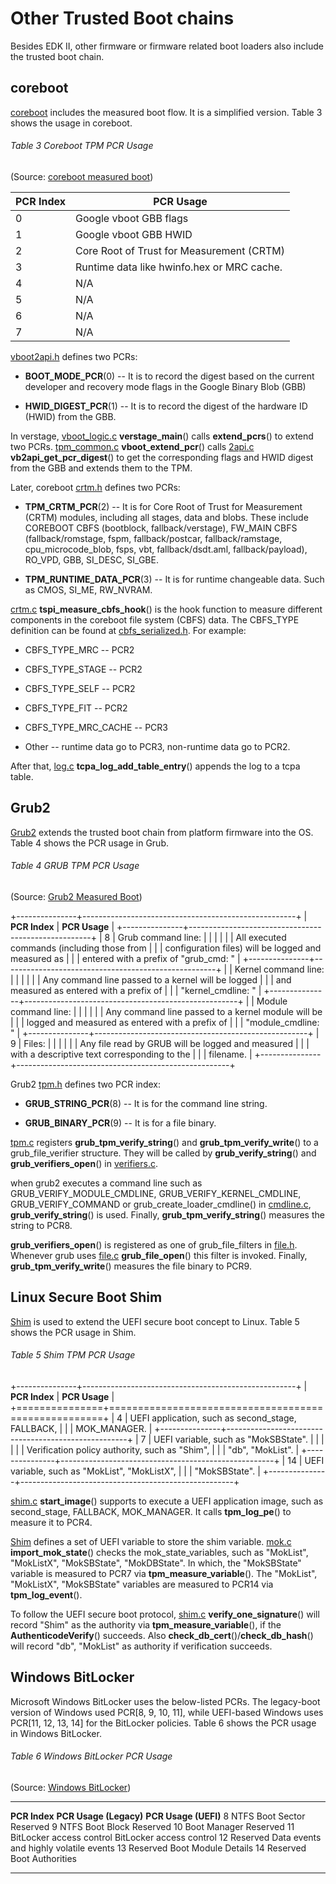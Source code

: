 <!--- @file
  Understanding the Trusted Boot Chain Implementation

  Copyright (c) 2020, Intel Corporation. All rights reserved.<BR>

  Redistribution and use in source (original document form) and 'compiled'
  forms (converted to PDF, epub, HTML and other formats) with or without
  modification, are permitted provided that the following conditions are met:

  1) Redistributions of source code (original document form) must retain the
     above copyright notice, this list of conditions and the following
     disclaimer as the first lines of this file unmodified.

  2) Redistributions in compiled form (transformed to other DTDs, converted to
     PDF, epub, HTML and other formats) must reproduce the above copyright
     notice, this list of conditions and the following disclaimer in the
     documentation and/or other materials provided with the distribution.

  THIS DOCUMENTATION IS PROVIDED BY TIANOCORE PROJECT "AS IS" AND ANY EXPRESS OR
  IMPLIED WARRANTIES, INCLUDING, BUT NOT LIMITED TO, THE IMPLIED WARRANTIES OF
  MERCHANTABILITY AND FITNESS FOR A PARTICULAR PURPOSE ARE DISCLAIMED. IN NO
  EVENT SHALL TIANOCORE PROJECT  BE LIABLE FOR ANY DIRECT, INDIRECT, INCIDENTAL,
  SPECIAL, EXEMPLARY, OR CONSEQUENTIAL DAMAGES (INCLUDING, BUT NOT LIMITED TO,
  PROCUREMENT OF SUBSTITUTE GOODS OR SERVICES; LOSS OF USE, DATA, OR PROFITS;
  OR BUSINESS INTERRUPTION) HOWEVER CAUSED AND ON ANY THEORY OF LIABILITY,
  WHETHER IN CONTRACT, STRICT LIABILITY, OR TORT (INCLUDING NEGLIGENCE OR
  OTHERWISE) ARISING IN ANY WAY OUT OF THE USE OF THIS DOCUMENTATION, EVEN IF
  ADVISED OF THE POSSIBILITY OF SUCH DAMAGE.

-->

Other Trusted Boot chains
=========================

Besides EDK II, other firmware or firmware related boot loaders also
include the trusted boot chain.

coreboot
--------

[coreboot](https://github.com/coreboot) includes the measured boot flow.
It is a simplified version. Table 3 shows the usage in coreboot.

###### Table 3 Coreboot TPM PCR Usage 

(Source: [coreboot measured boot](https://doc.coreboot.org/security/vboot/measured_boot.html))

| **PCR Index**   | **PCR Usage** | 
| --------------- | --------------------------------------------| 
| 0               | Google vboot GBB flags | 
| 1               | Google vboot GBB HWID | 
| 2               | Core Root of Trust for Measurement (CRTM) | 
| 3               | Runtime data like hwinfo.hex or MRC cache. | 
| 4               | N/A | 
| 5               | N/A | 
| 6               | N/A | 
| 7               | N/A | 

[vboot](https://github.com/coreboot/vboot)[2api.h](https://github.com/coreboot/vboot/blob/master/firmware/2lib/include/2api.h)
defines two PCRs:

-   **BOOT\_MODE\_PCR**(0) -- It is to record the digest based on the
    current developer and recovery mode flags in the Google Binary Blob
    (GBB)

-   **HWID\_DIGEST\_PCR**(1) -- It is to record the digest of the
    hardware ID (HWID) from the GBB.

In verstage,
[vboot\_logic.c](https://github.com/coreboot/coreboot/blob/master/src/security/vboot/verstage.c)
**verstage\_main**() calls **extend\_pcrs**() to extend two PCRs.
[tpm\_common.c](https://github.com/coreboot/coreboot/blob/master/src/security/vboot/tpm_common.c)
**vboot\_extend\_pcr**() calls
[2api.c](https://github.com/coreboot/vboot/blob/master/firmware/2lib/2api.c)
**vb2api\_get\_pcr\_digest**() to get the corresponding flags and HWID
digest from the GBB and extends them to the TPM.

Later, coreboot
[crtm.h](https://github.com/coreboot/coreboot/blob/master/src/security/tpm/tspi/crtm.h)
defines two PCRs:

-   **TPM\_CRTM\_PCR**(2) -- It is for Core Root of Trust for
    Measurement (CRTM) modules, including all stages, data and blobs.
    These include COREBOOT CBFS (bootblock, fallback/verstage), FW\_MAIN
    CBFS (fallback/romstage, fspm, fallback/postcar, fallback/ramstage,
    cpu\_microcode\_blob, fsps, vbt, fallback/dsdt.aml,
    fallback/payload), RO\_VPD, GBB, SI\_DESC, SI\_GBE.

-   **TPM\_RUNTIME\_DATA\_PCR**(3) -- It is for runtime changeable data.
    Such as CMOS, SI\_ME, RW\_NVRAM.

[crtm.c](https://github.com/coreboot/coreboot/blob/master/src/security/tpm/tspi/crtm.c)
**tspi\_measure\_cbfs\_hook**() is the hook function to measure
different components in the coreboot file system (CBFS) data. The
CBFS\_TYPE definition can be found at
[cbfs\_serialized.h](https://github.com/coreboot/coreboot/blob/master/src/commonlib/bsd/include/commonlib/bsd/cbfs_serialized.h).
For example:

-   CBFS\_TYPE\_MRC -- PCR2

-   CBFS\_TYPE\_STAGE -- PCR2

-   CBFS\_TYPE\_SELF -- PCR2

-   CBFS\_TYPE\_FIT -- PCR2

-   CBFS\_TYPE\_MRC\_CACHE -- PCR3

-   Other -- runtime data go to PCR3, non-runtime data go to PCR2.

After that,
[log.c](https://github.com/coreboot/coreboot/blob/master/src/security/tpm/tspi/log.c)
**tcpa\_log\_add\_table\_entry**() appends the log to a tcpa table.

Grub2
-----

[Grub2](https://github.com/rhboot/grub2) extends the trusted boot chain
from platform firmware into the OS. Table 4 shows the PCR usage in Grub.

###### Table 4 GRUB TPM PCR Usage 

(Source: [Grub2 Measured Boot](https://www.gnu.org/software/grub/manual/grub/html_node/Measured-Boot.html))

+---------------+-----------------------------------------------------+
| **PCR Index** | **PCR Usage**                                       |
+---------------+-----------------------------------------------------+
| 8             | Grub command line:                                  |
|               |                                                     |
|               | All executed commands (including those from         |
|               | configuration files) will be logged and measured as |
|               | entered with a prefix of "grub\_cmd: "              |
+---------------+-----------------------------------------------------+
|               | Kernel command line:                                |
|               |                                                     |
|               | Any command line passed to a kernel will be logged  |
|               | and measured as entered with a prefix of            |
|               | "kernel\_cmdline: "                                 |
+---------------+-----------------------------------------------------+
|               | Module command line:                                |
|               |                                                     |
|               | Any command line passed to a kernel module will be  |
|               | logged and measured as entered with a prefix of     |
|               | "module\_cmdline: "                                 |
+---------------+-----------------------------------------------------+
| 9             | Files:                                              |
|               |                                                     |
|               | Any file read by GRUB will be logged and measured   |
|               | with a descriptive text corresponding to the        |
|               | filename.                                           |
+---------------+-----------------------------------------------------+

Grub2
[tpm.h](https://github.com/rhboot/grub2/blob/master/include/grub/tpm.h)
defines two PCR index:

-   **GRUB\_STRING\_PCR**(8) -- It is for the command line string.

-   **GRUB\_BINARY\_PCR**(9) -- It is for a file binary.

[tpm.c](https://github.com/rhboot/grub2/blob/master/grub-core/commands/tpm.c)
registers **grub\_tpm\_verify\_string**() and
**grub\_tpm\_verify\_write**() to a grub\_file\_verifier structure. They
will be called by **grub\_verify\_string**() and
**grub\_verifiers\_open**() in
[verifiers.c](https://github.com/rhboot/grub2/blob/master/grub-core/commands/verifiers.c).

when grub2 executes a command line such as
GRUB\_VERIFY\_MODULE\_CMDLINE, GRUB\_VERIFY\_KERNEL\_CMDLINE,
GRUB\_VERIFY\_COMMAND or grub\_create\_loader\_cmdline() in
[cmdline.c](https://github.com/rhboot/grub2/blob/master/grub-core/lib/cmdline.c),
**grub\_verify\_string**() is used. Finally,
**grub\_tpm\_verify\_string**() measures the string to PCR8.

**grub\_verifiers\_open**() is registered as one of grub\_file\_filters
in
[file.h](https://github.com/rhboot/grub2/blob/master/include/grub/file.h).
Whenever grub uses
[file.c](https://github.com/rhboot/grub2/blob/master/grub-core/kern/file.c)
**grub\_file\_open**() this filter is invoked. Finally,
**grub\_tpm\_verify\_write**() measures the file binary to PCR9.

Linux Secure Boot Shim
----------------------

[Shim](https://github.com/rhboot/shim) is used to extend the UEFI secure
boot concept to Linux. Table 5 shows the PCR usage in Shim.

###### Table 5 Shim TPM PCR Usage

+---------------+-----------------------------------------------------+
| **PCR Index** | **PCR Usage**                                       |
+===============+=====================================================+
| 4             | UEFI application, such as second\_stage, FALLBACK,  |
|               | MOK\_MANAGER.                                       |
+---------------+-----------------------------------------------------+
| 7             | UEFI variable, such as "MokSBState".                |
|               |                                                     |
|               | Verification policy authority, such as "Shim",      |
|               | "db", "MokList".                                    |
+---------------+-----------------------------------------------------+
| 14            | UEFI variable, such as "MokList", "MokListX",       |
|               | "MokSBState".                                       |
+---------------+-----------------------------------------------------+

[shim.c](https://github.com/rhboot/shim/blob/main/shim.c)
**start\_image**() supports to execute a UEFI application image, such as
second\_stage, FALLBACK, MOK\_MANAGER. It calls **tpm\_log\_pe**() to
measure it to PCR4.

[Shim](https://github.com/rhboot/shim) defines a set of UEFI variable to
store the shim variable.
[mok.c](https://github.com/rhboot/shim/blob/main/mok.c)
**import\_mok\_state**() checks the mok\_state\_variables, such as
"MokList", "MokListX", "MokSBState", "MokDBState". In which, the
"MokSBState" variable is measured to PCR7 via
**tpm\_measure\_variable**(). The "MokList", "MokListX", "MokSBState"
variables are measured to PCR14 via **tpm\_log\_event**().

To follow the UEFI secure boot protocol,
[shim.c](https://github.com/rhboot/shim/blob/main/shim.c)
**verify\_one\_signature**() will record "Shim" as the authority via
**tpm\_measure\_variable**(), if the **AuthenticodeVerify**() succeeds.
Also **check\_db\_cert**()/**check\_db\_hash**() will record "db",
"MokList" as authority if verification succeeds.

Windows BitLocker
-----------------

Microsoft Windows BitLocker uses the below-listed PCRs. The legacy-boot
version of Windows used PCR\[8, 9, 10, 11\], while UEFI-based Windows
uses PCR\[11, 12, 13, 14\] for the BitLocker policies. Table 6 shows the
PCR usage in Windows BitLocker.

###### Table 6 Windows BitLocker PCR Usage 

(Source: [Windows BitLocker](https://docs.microsoft.com/en-us/windows/security/information-protection/bitlocker/bitlocker-group-policy-settings))

  --------------- -------------------------- ----------------------------------------
  **PCR Index**   **PCR Usage (Legacy)**     **PCR Usage (UEFI)**
  8               NTFS Boot Sector           Reserved
  9               NTFS Boot Block            Reserved
  10              Boot Manager               Reserved
  11              BitLocker access control   BitLocker access control
  12              Reserved                   Data events and highly volatile events
  13              Reserved                   Boot Module Details
  14              Reserved                   Boot Authorities
  --------------- -------------------------- ----------------------------------------
